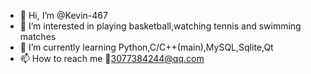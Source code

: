- 👋 Hi, I’m @Kevin-467
- 👀 I’m interested in playing basketball,watching tennis and swimming matches
- 🌱 I’m currently learning Python,C/C++(main),MySQL,Sqlite,Qt
- 📫 How to reach me 📧3077384244@qq.com 
<!---
Kevin-467/Kevin-467 is a ✨ special ✨ repository because its `README.md` (this file) appears on your GitHub profile.
You can click the Preview link to take a look at your changes.
--->
